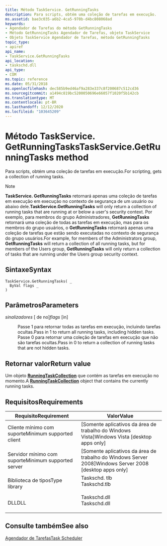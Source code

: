 ```yaml
---
title: Método TaskService. GetRunningTasks
description: Para scripts, obtém uma coleção de tarefas em execução.
ms.assetid: bae3c035-a6b2-4ca5-970b-d4bc808068ad
keywords:
- Agendador de Tarefas do método GetRunningTasks
- Método GetRunningTasks Agendador de Tarefas, objeto TaskService
- Objeto TaskService Agendador de Tarefas, método GetRunningTasks
topic_type:
- apiref
api_name:
- TaskService.GetRunningTasks
api_location:
- taskschd.dll
api_type:
- COM
ms.topic: reference
ms.date: 05/31/2018
ms.openlocfilehash: dec585b9ed46af9a283e337c8f200687c512cd36
ms.sourcegitcommit: a1494c819bc5200050696e66057f1020f5b142cb
ms.translationtype: MT
ms.contentlocale: pt-BR
ms.lasthandoff: 12/12/2020
ms.locfileid: "103645209"
---
```

# <a name="taskservicegetrunningtasks-method"></a><span data-ttu-id="978b4-106">Método TaskService. GetRunningTasks</span><span class="sxs-lookup"><span data-stu-id="978b4-106">TaskService.GetRunningTasks method</span></span>

<span data-ttu-id="978b4-107">Para scripts, obtém uma coleção de tarefas em execução.</span><span class="sxs-lookup"><span data-stu-id="978b4-107">For scripting, gets a collection of running tasks.</span></span>

> [!Note]  
> <span data-ttu-id="978b4-108">**TaskService. GetRunningTasks** retornará apenas uma coleção de tarefas em execução em execução no contexto de segurança de um usuário ou abaixo dele.</span><span class="sxs-lookup"><span data-stu-id="978b4-108">**TaskService.GetRunningTasks** will only return a collection of running tasks that are running at or below a user's security context.</span></span> <span data-ttu-id="978b4-109">Por exemplo, para membros do grupo Administradores, **GetRunningTasks** retornará uma coleção de todas as tarefas em execução, mas para os membros do grupo usuários, o **GetRunningTasks** retornará apenas uma coleção de tarefas que estão sendo executadas no contexto de segurança do grupo usuários.</span><span class="sxs-lookup"><span data-stu-id="978b4-109">For example, for members of the Administrators group, **GetRunningTasks** will return a collection of all running tasks, but for members of the Users group, **GetRunningTasks** will only return a collection of tasks that are running under the Users group security context.</span></span>

 

## <a name="syntax"></a><span data-ttu-id="978b4-110">Sintaxe</span><span class="sxs-lookup"><span data-stu-id="978b4-110">Syntax</span></span>


```VB
TaskService.GetRunningTasks( _
  ByVal flags _
)
```



## <a name="parameters"></a><span data-ttu-id="978b4-111">Parâmetros</span><span class="sxs-lookup"><span data-stu-id="978b4-111">Parameters</span></span>

<dl> <dt>

<span data-ttu-id="978b4-112">*sinalizadores* \[ de no\]</span><span class="sxs-lookup"><span data-stu-id="978b4-112">*flags* \[in\]</span></span>
</dt> <dd>

<span data-ttu-id="978b4-113">Passe 1 para retornar todas as tarefas em execução, incluindo tarefas ocultas.</span><span class="sxs-lookup"><span data-stu-id="978b4-113">Pass in 1 to return all running tasks, including hidden tasks.</span></span> <span data-ttu-id="978b4-114">Passe 0 para retornar uma coleção de tarefas em execução que não são tarefas ocultas.</span><span class="sxs-lookup"><span data-stu-id="978b4-114">Pass in 0 to return a collection of running tasks that are not hidden tasks.</span></span>

</dd> </dl>

## <a name="return-value"></a><span data-ttu-id="978b4-115">Retornar valor</span><span class="sxs-lookup"><span data-stu-id="978b4-115">Return value</span></span>

<span data-ttu-id="978b4-116">Um objeto [**RunningTaskCollection**](runningtaskcollection.md) que contém as tarefas em execução no momento.</span><span class="sxs-lookup"><span data-stu-id="978b4-116">A [**RunningTaskCollection**](runningtaskcollection.md) object that contains the currently running tasks.</span></span>

## <a name="requirements"></a><span data-ttu-id="978b4-117">Requisitos</span><span class="sxs-lookup"><span data-stu-id="978b4-117">Requirements</span></span>



| <span data-ttu-id="978b4-118">Requisito</span><span class="sxs-lookup"><span data-stu-id="978b4-118">Requirement</span></span> | <span data-ttu-id="978b4-119">Valor</span><span class="sxs-lookup"><span data-stu-id="978b4-119">Value</span></span> |
|-------------------------------------|-----------------------------------------------------------------------------------------|
| <span data-ttu-id="978b4-120">Cliente mínimo com suporte</span><span class="sxs-lookup"><span data-stu-id="978b4-120">Minimum supported client</span></span><br/> | <span data-ttu-id="978b4-121">\[Somente aplicativos da área de trabalho do Windows Vista\]</span><span class="sxs-lookup"><span data-stu-id="978b4-121">Windows Vista \[desktop apps only\]</span></span><br/>                                          |
| <span data-ttu-id="978b4-122">Servidor mínimo com suporte</span><span class="sxs-lookup"><span data-stu-id="978b4-122">Minimum supported server</span></span><br/> | <span data-ttu-id="978b4-123">\[Somente aplicativos da área de trabalho do Windows Server 2008\]</span><span class="sxs-lookup"><span data-stu-id="978b4-123">Windows Server 2008 \[desktop apps only\]</span></span><br/>                                    |
| <span data-ttu-id="978b4-124">Biblioteca de tipos</span><span class="sxs-lookup"><span data-stu-id="978b4-124">Type library</span></span><br/>             | <dl> <span data-ttu-id="978b4-125"><dt>Taskschd. tlb</dt></span><span class="sxs-lookup"><span data-stu-id="978b4-125"><dt>Taskschd.tlb</dt></span></span> </dl> |
| <span data-ttu-id="978b4-126">DLL</span><span class="sxs-lookup"><span data-stu-id="978b4-126">DLL</span></span><br/>                      | <dl> <span data-ttu-id="978b4-127"><dt>Taskschd.dll</dt></span><span class="sxs-lookup"><span data-stu-id="978b4-127"><dt>Taskschd.dll</dt></span></span> </dl> |



## <a name="see-also"></a><span data-ttu-id="978b4-128">Consulte também</span><span class="sxs-lookup"><span data-stu-id="978b4-128">See also</span></span>

<dl> <dt>

[<span data-ttu-id="978b4-129">Agendador de Tarefas</span><span class="sxs-lookup"><span data-stu-id="978b4-129">Task Scheduler</span></span>](task-scheduler-start-page.md)
</dt> </dl>

 

 





